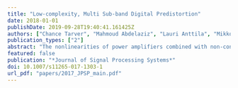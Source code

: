 ```yaml
---
title: "Low-complexity, Multi Sub-band Digital Predistortion"
date: 2018-01-01
publishDate: 2019-09-28T19:40:41.161425Z
authors: ["Chance Tarver", "Mahmoud Abdelaziz", "Lauri Anttila", "Mikko Valkama", "Joseph R Cavallaro"]
publication_types: ["2"]
abstract: "The nonlinearities of power amplifiers combined with non-contiguous transmissions found in modern, frequency-agile, wireless standards create undesirable spurious emissions through the nearby spectrum of data carriers. Digital predistortion (DPD) is an effective way of combating spurious emission violations without the need for a significant power reduction in the transmitter leading to better power efficiency and network coverage. In this paper, an iterative, multi sub-band version of the sub-band DPD, proposed earlier by the authors, is presented. The DPD learning is iterated over intermodulation distortion (IMD) sub-bands until a satisfactory performance is achieved for each of them. A sequential DPD learning procedure is also presented to reduce the hardware complexity when higher order nonlinearities are incorporated in the DPD learning. Improvements in the convergence speed of the adaptive DPD learning are also achieved via incorporating a variable learning rate and interpolation of previously trained DPD coefficients. A WarpLab implementation of the proposed DPD is also shown with excellent suppression of the targeted spurious emissions."
featured: false
publication: "*Journal of Signal Processing Systems*"
doi: 10.1007/s11265-017-1303-1
url_pdf: "papers/2017_JPSP_main.pdf"
---
```


